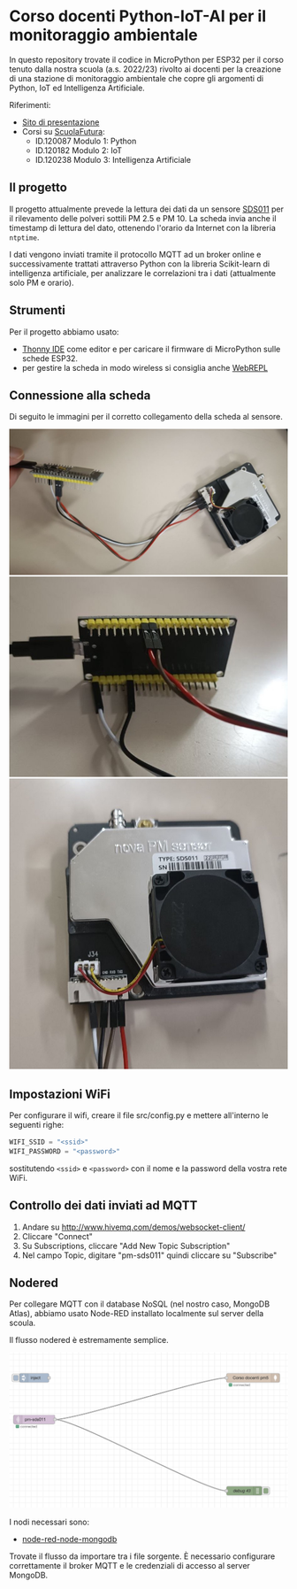 # Corso docenti Python-IoT-AI per il monitoraggio ambientale

In questo repository trovate il codice in MicroPython per ESP32 per il corso tenuto dalla nostra scuola (a.s. 2022/23) rivolto ai docenti per la creazione di una stazione di monitoraggio ambientale che copre gli argomenti di Python, IoT ed Intelligenza Artificiale.

Riferimenti:

- [Sito di presentazione](https://marconi.my.canva.site/corso-docenti-python-iot-ai)
- Corsi su [ScuolaFutura](https://scuolafutura.pubblica.istruzione.it/):
  - ID.120087 Modulo 1: Python
  - ID.120182  Modulo 2: IoT
  - ID.120238 Modulo 3: Intelligenza Artificiale

## Il progetto

Il progetto attualmente prevede la lettura dei dati da un sensore [SDS011](https://nettigo.pl/attachments/398) per il rilevamento delle polveri sottili PM 2.5 e PM 10. La scheda invia anche il timestamp di lettura del dato, ottenendo l'orario da Internet con la libreria `ntptime`.

I dati vengono inviati tramite il protocollo MQTT ad un broker online e successivamente trattati attraverso Python con la libreria Scikit-learn di intelligenza artificiale, per analizzare le correlazioni tra i dati (attualmente solo PM e orario).

## Strumenti

Per il progetto abbiamo usato:

- [Thonny IDE](https://thonny.org/) come editor e per caricare il firmware di MicroPython sulle schede ESP32.
- per gestire la scheda in modo wireless si consiglia anche [WebREPL](https://bhave.sh/micropython-webrepl-thonny/?authuser=0)

## Connessione alla scheda

Di seguito le immagini per il corretto collegamento della scheda al sensore.

![Connessione-1](./images/connection-1.jpeg)
![Connessione-2](./images/connection-2.jpeg)
![Connessione-3](./images/connection-3.jpeg)

## Impostazioni WiFi

Per configurare il wifi, creare il file src/config.py e mettere all'interno le seguenti righe:

```py
WIFI_SSID = "<ssid>"
WIFI_PASSWORD = "<password>"
```

sostitutendo `<ssid>` e `<password>` con il nome e la password della vostra rete WiFi.

## Controllo dei dati inviati ad MQTT
1. Andare su http://www.hivemq.com/demos/websocket-client/
2. Cliccare "Connect"
3. Su Subscriptions, cliccare "Add New Topic Subscription"
4. Nel campo Topic, digitare "pm-sds011" quindi cliccare su "Subscribe"

## Nodered
Per collegare MQTT con il database NoSQL (nel nostro caso, MongoDB Atlas), abbiamo usato Node-RED installato localmente sul server della scoula.

Il flusso nodered è estremamente semplice.
 
![Nodered](./images/nodered.png)

I nodi necessari sono:
- [node-red-node-mongodb](https://flows.nodered.org/node/node-red-node-mongodb)

Trovate il flusso da importare tra i file sorgente. È necessario configurare correttamente il broker MQTT e le credenziali di accesso al server MongoDB.
